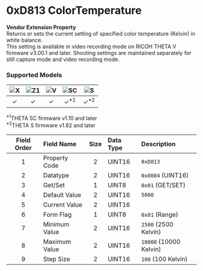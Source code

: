 # 0xD813 ColorTemperature

**Vendor Extension Property**  
Returns or sets the current setting of specified color temperature (Kelvin) in white balance.  
This setting is available in video recording mode on RICOH THETA V firmware v3.00.1 and later. Shooting settings are maintained separately for still capture mode and video recording mode.  

### Supported Models
| ![X](https://img.shields.io/badge/X-purple) | ![Z1](https://img.shields.io/badge/Z1-blue) | ![V](https://img.shields.io/badge/V-green) | ![SC](https://img.shields.io/badge/SC-orange) | ![S](https://img.shields.io/badge/S-red) |
|:-:|:-:|:-:|:-:|:-:|
| ✓ | ✓ | ✓ | ✓<sup>\*1</sup> | ✓<sup>\*2</sup> |

<sup>\*1</sup>THETA SC firmware v1.10 and later  
<sup>\*2</sup>THETA S firmware v1.82 and later  

| Field Order | Field Name | Size | Data Type | Description |
|:-:|:--|:-:|:--|:--|
| 1 | Property Code | 2 | UINT16 | `0xD813` |
| 2 | Datatype | 2 | UINT16 | `0x0004` (UINT16) |
| 3 | Get/Set | 1 | UINT8 | `0x01` (GET/SET) |
| 4 | Default Value | 2 | UINT16 | `5000` |
| 5 | Current Value | 2 | UINT16 ||
| 6 | Form Flag | 1 | UINT8 | `0x01` (Range) |
| 7 | Minimum Value | 2 | UINT16 | `2500` (2500 Kelvin) |
| 8 | Maximum Value | 2 | UINT16 | `10000` (10000 Kelvin) |
| 9 | Step Size | 2 | UINT16 | `100` (100 Kelvin) |
